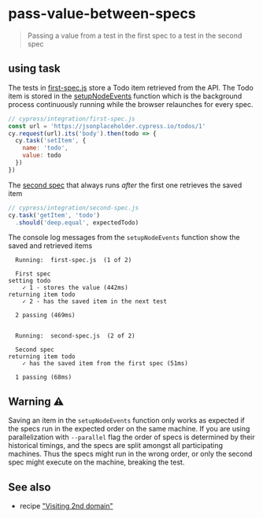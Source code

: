 # pass-value-between-specs
> Passing a value from a test in the first spec to a test in the second spec

## using task

The tests in [first-spec.js](cypress/integration/first-spec.js) store a Todo item retrieved from the API. The Todo item is stored in the [setupNodeEvents](cypress.config.js) function which is the background process continuously running while the browser relaunches for every spec.

```js
// cypress/integration/first-spec.js
const url = 'https://jsonplaceholder.cypress.io/todos/1'
cy.request(url).its('body').then(todo => {
  cy.task('setItem', {
    name: 'todo',
    value: todo
  })
})
```

The [second spec](./cypress/integration/second-spec.js) that always runs _after_ the first one retrieves the saved item

```js
// cypress/integration/second-spec.js
cy.task('getItem', 'todo')
  .should('deep.equal', expectedTodo)
```

The console log messages from the `setupNodeEvents` function show the saved and retrieved items

```text
  Running:  first-spec.js  (1 of 2)

  First spec
setting todo
    ✓ 1 - stores the value (442ms)
returning item todo
    ✓ 2 - has the saved item in the next test

  2 passing (469ms)


  Running:  second-spec.js  (2 of 2)

  Second spec
returning item todo
    ✓ has the saved item from the first spec (51ms)

  1 passing (68ms)
```

## Warning ⚠️

Saving an item in the `setupNodeEvents` function only works as expected if the specs run in the expected order on the same machine. If you are using parallelization with `--parallel` flag the order of specs is determined by their historical timings, and the specs are split amongst all participating machines. Thus the specs might run in the wrong order, or only the second spec might execute on the machine, breaking the test.

## See also

- recipe ["Visiting 2nd domain"](https://github.com/cypress-io/cypress-example-recipes#server-communication)

